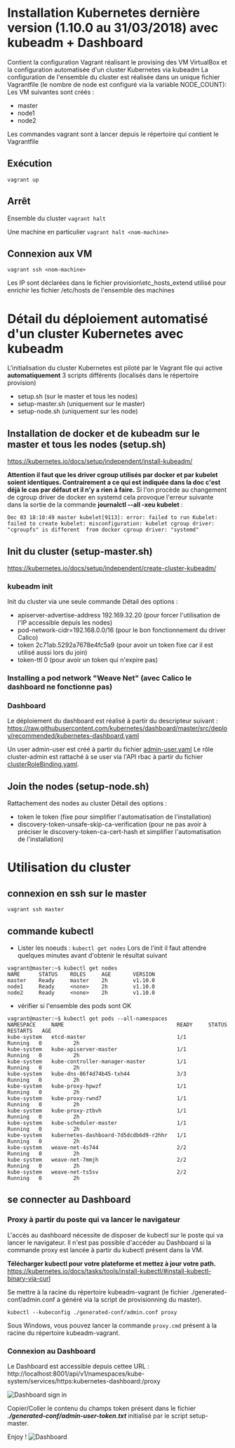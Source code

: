 # Installation Kubernetes dernière version (1.10.0 au 31/03/2018) avec kubeadm + Dashboard

Contient la configuration Vagrant réalisant le provising des VM VirtualBox et la configuration automatisée d'un cluster Kubernetes via kubeadm
La configuration de l'ensemble du cluster est réalisée dans un unique fichier Vagrantfile (le nombre de node est configuré via la variable NODE_COUNT):
Les VM suivantes sont créés :
- master
- node1
- node2

Les commandes vagrant sont à lancer depuis le répertoire qui contient le Vagrantfile

## Exécution
```vagrant up```

## Arrêt
Ensemble du cluster
```vagrant halt```

Une machine en particulier
```vagrant halt <nom-machine>```

## Connexion aux VM
```vagrant ssh <nom-machine>```


Les IP sont déclarées dans le fichier provision\etc_hosts_extend utilisé pour enrichir les fichier /etc/hosts de l'ensemble des machines


# Détail du déploiement automatisé d'un cluster Kubernetes avec kubeadm
L'initialisation du cluster Kubernetes est piloté par le Vagrant file qui active **automatiquement** 3 scripts différents (localisés dans le répertoire provision)
- setup.sh (sur le master et tous les nodes)
- setup-master.sh (uniquement sur le master)
- setup-node.sh (uniquement sur les node)


## Installation de docker et de kubeadm sur le master et tous les nodes (setup.sh)
https://kubernetes.io/docs/setup/independent/install-kubeadm/

**Attention il faut que les driver cgroup utilisés par docker et par kubelet soient identiques.
Contrairement a ce qui est indiquée dans la doc c'est déjà le cas par défaut et il n'y a rien à faire.**
Si l'on procède au changement de cgroup driver de docker en systemd cela provoque l'erreur suivante dans la sortie de la commande **journalctl --all -xeu kubelet**  : 
```
Dec 03 18:10:49 master kubelet[9113]: error: failed to run Kubelet: failed to create kubelet: misconfiguration: kubelet cgroup driver: "cgroupfs" is different  from docker cgroup driver: "systemd"
```


## Init du cluster (setup-master.sh)
https://kubernetes.io/docs/setup/independent/create-cluster-kubeadm/

### kubeadm init
Init du cluster via une seule commande
Détail des options :
- apiserver-advertise-address 192.169.32.20 (pour forcer l'utilisation de l'IP accessible depuis les nodes)
- pod-network-cidr=192.168.0.0/16 (pour le bon fonctionnement du driver Calico)
- token 2c71ab.5292a7678e4fc5a9 (pour avoir un token fixe car il est utilisé aussi lors du join)
- token-ttl 0 (pour avoir un token qui n'expire pas)


### Installing a pod network "Weave Net" (avec Calico le dashboard ne fonctionne pas)

### Dashboard
Le déploiement du dashboard est réalisé à partir du descripteur suivant :
https://raw.githubusercontent.com/kubernetes/dashboard/master/src/deploy/recommended/kubernetes-dashboard.yaml

Un user admin-user est créé à partir du fichier [admin-user.yaml](./provision/admin-user.yaml)
Le rôle cluster-admin est rattaché à se user via l'API rbac à partir du fichier [clusterRoleBinding.yaml](./provision/clusterRoleBinding.yaml).

## Join the nodes (setup-node.sh)
Rattachement des nodes au cluster
Détail des options :
- token le token (fixe pour simplifier l'automatisation de l'installation)
- discovery-token-unsafe-skip-ca-verification (pour ne pas avoir à préciser le discovery-token-ca-cert-hash et simplifier l'automatisation de l'installation)

# Utilisation du cluster

## connexion en ssh sur le master
```vagrant ssh master```

## commande kubectl
- Lister les noeuds : 
```kubectl get nodes```
Lors de l'init il faut attendre quelques minutes avant d'obtenir le résultat suivant
```
vagrant@master:~$ kubectl get nodes
NAME      STATUS    ROLES     AGE       VERSION
master    Ready     master    2h        v1.10.0
node1     Ready     <none>    2h        v1.10.0
node2     Ready     <none>    2h        v1.10.0
```

- vérifier si l'ensemble des pods sont OK
```
vagrant@master:~$ kubectl get pods --all-namespaces
NAMESPACE     NAME                                    READY     STATUS    RESTARTS   AGE
kube-system   etcd-master                             1/1       Running   0          2h
kube-system   kube-apiserver-master                   1/1       Running   0          2h
kube-system   kube-controller-manager-master          1/1       Running   0          2h
kube-system   kube-dns-86f4d74b45-txh44               3/3       Running   0          2h
kube-system   kube-proxy-hpwzf                        1/1       Running   0          2h
kube-system   kube-proxy-rwnd7                        1/1       Running   0          2h
kube-system   kube-proxy-ztbvh                        1/1       Running   0          2h
kube-system   kube-scheduler-master                   1/1       Running   0          2h
kube-system   kubernetes-dashboard-7d5dcdb6d9-r2hhr   1/1       Running   0          2h
kube-system   weave-net-4s744                         2/2       Running   0          2h
kube-system   weave-net-7mmjh                         2/2       Running   0          2h
kube-system   weave-net-ts5sv                         2/2       Running   0          2h
```

## se connecter au Dashboard

### Proxy à partir du poste qui va lancer le navigateur

L'accès au dashboard nécessite de disposer de kubectl sur le poste qui va lancer le navigateur. Il n'est pas possible d'accéder au Dashboard si la commande proxy est lancée à partir du kubectl présent dans la VM.

**Télécharger kubectl pour votre plateforme et mettez à jour votre path.**
https://kubernetes.io/docs/tasks/tools/install-kubectl/#install-kubectl-binary-via-curl

Se mettre à la racine du répertoire kubeadm-vagrant (le fichier ./generated-conf/admin.conf a généré via la script de provisionning du master).
```
kubectl --kubeconfig ./generated-conf/admin.conf proxy
```
Sous Windows, vous pouvez lancer la commande ```proxy.cmd``` présent à la racine du répertoire kubeadm-vagrant.

### Connexion au Dashboard

Le Dashboard est accessible depuis cettee URL :
http://localhost:8001/api/v1/namespaces/kube-system/services/https:kubernetes-dashboard:/proxy

![Dashboard sign in](./images/dashboard-sign-in-token.png)

Copier/Coller le contenu du champs token présent dans le fichier ***./generated-conf/admin-user-token.txt*** initialisé par le script setup-master.

Enjoy !
![Dashboard](./images/dashboard.png)
